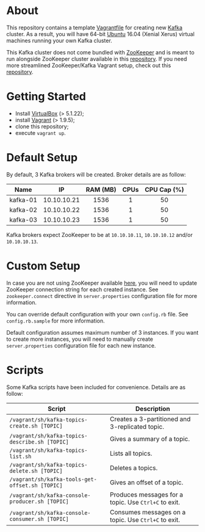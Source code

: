 About
=====
This repository contains a template [Vagrantfile][vagrantfile] for creating new [Kafka][kafka] cluster. As a result, you will have 64-bit [Ubuntu][ubuntu] 16.04 (Xenial Xerus) virtual machines running your own Kafka cluster.

This Kafka cluster does not come bundled with [ZooKeeper][zookeeper] and is meant to run alongside ZooKeeper cluster available in this [repository][vagrant-ubuntu-zk]. If you need more streamlined ZooKeeper/Kafka Vagrant setup, check out this [repository][vagrant-ubuntu-zk-kafka].

Getting Started
===============
- Install [VirtualBox][virtualbox] (> 5.1.22);
- install [Vagrant][vagrant] (> 1.9.5);
- clone this repository;
- execute `vagrant up`.

Default Setup
=============
By default, 3 Kafka brokers will be created. Broker details are as follow:

| Name | IP  | RAM (MB) | CPUs | CPU Cap (%) |
| :---: | :---: | :---: | :---: | :---: |
| kafka-01 | 10.10.10.21 | 1536 | 1 | 50 |
| kafka-02 | 10.10.10.22 | 1536 | 1 | 50 |
| kafka-03 | 10.10.10.23 | 1536 | 1 | 50 |

Kafka brokers expect ZooKeeper to be at `10.10.10.11`, `10.10.10.12` and/or `10.10.10.13`.

Custom Setup
============
In case you are not using ZooKeeper available [here][vagrant-ubuntu-zk], you will need to update ZooKeeper connection string for each created instance. See `zookeeper.connect` directive in `server.properties` configuration file for more information.

You can override default configuration with your own `config.rb` file. See `config.rb.sample` for more information.

Default configuration assumes maximum number of 3 instances. If you want to create more instances, you will need to manually create `server.properties` configuration file for each new instance.

Scripts
=======
Some Kafka scripts have been included for convenience. Details are as follow:

| Script | Description |
| --- | --- |
| `/vagrant/sh/kafka-topics-create.sh [TOPIC]` | Creates a 3-partitioned and 3-replicated topic. |
| `/vagrant/sh/kafka-topics-describe.sh [TOPIC]` | Gives a summary of a topic. |
| `/vagrant/sh/kafka-topics-list.sh` | Lists all topics. |
| `/vagrant/sh/kafka-topics-delete.sh [TOPIC]` | Deletes a topics. |
| `/vagrant/sh/kafka-tools-get-offset.sh [TOPIC]` | Gives an offset of a topic. |
| `/vagrant/sh/kafka-console-producer.sh [TOPIC]` | Produces messages for a topic. Use `Ctrl+C` to exit. |
| `/vagrant/sh/kafka-console-consumer.sh [TOPIC]` | Consumes messages on a topic. Use `Ctrl+C` to exit. |

[vagrantfile]: https://www.vagrantup.com/docs/vagrantfile/
[kafka]: https://kafka.apache.org/
[ubuntu]: https://atlas.hashicorp.com/ubuntu/boxes/xenial64
[zookeeper]: https://zookeeper.apache.org/
[vagrant-ubuntu-zk]: https://github.com/akoncic/vagrant-ubuntu-zk
[vagrant-ubuntu-zk-kafka]: https://github.com/akoncic/vagrant-ubuntu-zk-kafka
[virtualbox]: https://www.virtualbox.org/
[vagrant]: https://www.vagrantup.com/

